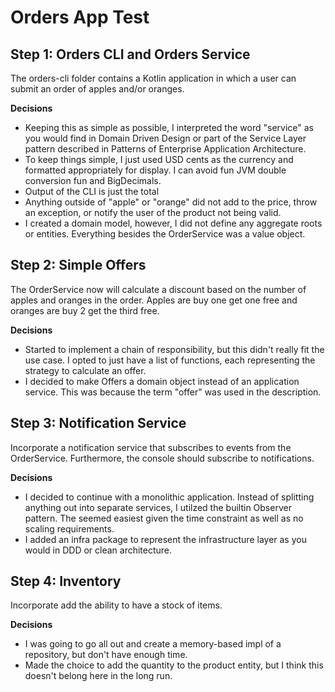 # Orders App Test

## Step 1: Orders CLI and Orders Service
The orders-cli folder contains a Kotlin application in which a user can submit an order of apples and/or oranges. 

**Decisions**
* Keeping this as simple as possible, I interpreted the word "service" as you would find in Domain Driven Design or part of the Service Layer pattern described in Patterns of Enterprise Application Architecture.
* To keep things simple, I just used USD cents as the currency and formatted appropriately for display. I can avoid fun JVM double conversion fun and BigDecimals. 
* Output of the CLI is just the total
* Anything outside of "apple" or "orange" did not add to the price, throw an exception, or notify the user of the product not being valid.
* I created a domain model, however, I did not define any aggregate roots or entities. Everything besides the OrderService was a value object. 


## Step 2: Simple Offers
The OrderService now will calculate a discount based on the number of apples and oranges in the order. Apples are buy one get one free and oranges are buy 2 get the third free. 

**Decisions**
* Started to implement a chain of responsibility, but this didn't really fit the use case. I opted to just have a list of functions, each representing the strategy to calculate an offer. 
* I decided to make Offers a domain object instead of an application service. This was because the term "offer" was used in the description.

## Step 3: Notification Service
Incorporate a notification service that subscribes to events from the OrderService. Furthermore, the console should subscribe to notifications. 

**Decisions**
* I decided to continue with a monolithic application. Instead of splitting anything out into separate services, I utilzed the builtin Observer pattern. The seemed easiest given the time constraint as well as no scaling requirements. 
* I added an infra package to represent the infrastructure layer as you would in DDD or clean architecture. 

## Step 4: Inventory
Incorporate add the ability to have a stock of items. 

**Decisions**
* I was going to go all out and create a memory-based impl of a repository, but don't have enough time. 
* Made the choice to add the quantity to the product entity, but I think this doesn't belong here in the long run. 